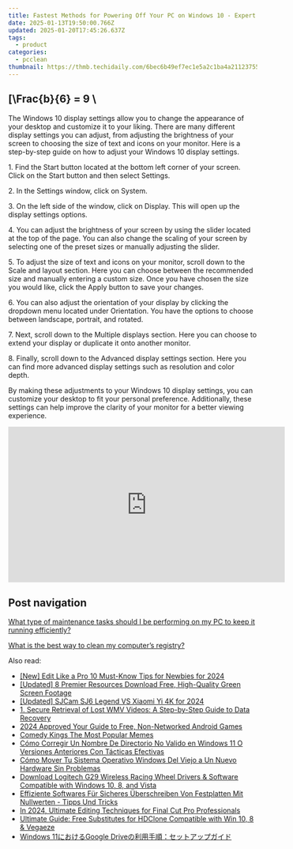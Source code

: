 ```yaml
---
title: Fastest Methods for Powering Off Your PC on Windows 10 - Expert Advice From YL Computing
date: 2025-01-13T19:50:00.766Z
updated: 2025-01-20T17:45:26.637Z
tags:
  - product
categories:
  - pcclean
thumbnail: https://thmb.techidaily.com/6bec6b49ef7ec1e5a2c1ba4a21123755124d462c63be6599c5bbe4007fea7d1f.jpg
---
```


## \[\Frac{b}{6} = 9 \

The Windows 10 display settings allow you to change the appearance of your desktop and customize it to your liking. There are many different display settings you can adjust, from adjusting the brightness of your screen to choosing the size of text and icons on your monitor. Here is a step-by-step guide on how to adjust your Windows 10 display settings. 

1\. Find the Start button located at the bottom left corner of your screen. Click on the Start button and then select Settings.

2\. In the Settings window, click on System.

3\. On the left side of the window, click on Display. This will open up the display settings options. 

4\. You can adjust the brightness of your screen by using the slider located at the top of the page. You can also change the scaling of your screen by selecting one of the preset sizes or manually adjusting the slider.

5\. To adjust the size of text and icons on your monitor, scroll down to the Scale and layout section. Here you can choose between the recommended size and manually entering a custom size. Once you have chosen the size you would like, click the Apply button to save your changes.

6\. You can also adjust the orientation of your display by clicking the dropdown menu located under Orientation. You have the options to choose between landscape, portrait, and rotated.

7\. Next, scroll down to the Multiple displays section. Here you can choose to extend your display or duplicate it onto another monitor.

8\. Finally, scroll down to the Advanced display settings section. Here you can find more advanced display settings such as resolution and color depth. 

By making these adjustments to your Windows 10 display settings, you can customize your desktop to fit your personal preference. Additionally, these settings can help improve the clarity of your monitor for a better viewing experience.

<!-- affiliate ads begin -->
<iframe width="560" height="315" src="https://www.youtube.com/embed/L603QXgjb3I?si=sMYHfMGy2kNPSHPt" title="YouTube video player" frameborder="0" allow="accelerometer; autoplay; clipboard-write; encrypted-media; gyroscope; picture-in-picture; web-share" referrerpolicy="strict-origin-when-cross-origin" allowfullscreen></iframe>
<!-- affiliate ads end -->

## Post navigation

[What type of maintenance tasks should I be performing on my PC to keep it running efficiently?](https://tools.techidaily.com/pcclean/products/)

[What is the best way to clean my computer’s registry?](https://tools.techidaily.com/pcclean/products/)

<ins class="adsbygoogle"
     style="display:block"
     data-ad-format="autorelaxed"
     data-ad-client="ca-pub-7571918770474297"
     data-ad-slot="1223367746"></ins>

<ins class="adsbygoogle"
     style="display:block"
     data-ad-client="ca-pub-7571918770474297"
     data-ad-slot="8358498916"
     data-ad-format="auto"
     data-full-width-responsive="true"></ins>

<span class="atpl-alsoreadstyle">Also read:</span>
<div><ul>
<li><a href="https://facebook-record-videos.techidaily.com/new-edit-like-a-pro-10-must-know-tips-for-newbies-for-2024/"><u>[New] Edit Like a Pro 10 Must-Know Tips for Newbies for 2024</u></a></li>
<li><a href="https://youtube-docs.techidaily.com/ed-8-premier-resources-download-free-high-quality-green-screen-footage/"><u>[Updated] 8 Premier Resources Download Free, High-Quality Green Screen Footage</u></a></li>
<li><a href="https://fox-cloud.techidaily.com/updated-sjcam-sj6-legend-vs-xiaomi-yi-4k-for-2024/"><u>[Updated] SJCam SJ6 Legend VS Xiaomi Yi 4K for 2024</u></a></li>
<li><a href="https://discover-fantastic.techidaily.com/1-secure-retrieval-of-lost-wmv-videos-a-step-by-step-guide-to-data-recovery/"><u>1. Secure Retrieval of Lost WMV Videos: A Step-by-Step Guide to Data Recovery</u></a></li>
<li><a href="https://on-screen-recording.techidaily.com/2024-approved-your-guide-to-free-non-networked-android-games/"><u>2024 Approved Your Guide to Free, Non-Networked Android Games</u></a></li>
<li><a href="https://twitter-videos.techidaily.com/comedy-kings-the-most-popular-memes/"><u>Comedy Kings The Most Popular Memes</u></a></li>
<li><a href="https://discover-fantastic.techidaily.com/como-corregir-un-nombre-de-directorio-no-valido-en-windows-11-o-versiones-anteriores-con-tacticas-efectivas/"><u>Cómo Corregir Un Nombre De Directorio No Valido en Windows 11 O Versiones Anteriores Con Tácticas Efectivas</u></a></li>
<li><a href="https://discover-fantastic.techidaily.com/como-mover-tu-sistema-operativo-windows-del-viejo-a-un-nuevo-hardware-sin-problemas/"><u>Cómo Mover Tu Sistema Operativo Windows Del Viejo a Un Nuevo Hardware Sin Problemas</u></a></li>
<li><a href="https://driver-download.techidaily.com/download-logitech-g29-wireless-racing-wheel-drivers-and-software-compatible-with-windows-10-8-and-vista/"><u>Download Logitech G29 Wireless Racing Wheel Drivers & Software Compatible with Windows 10, 8, and Vista</u></a></li>
<li><a href="https://discover-fantastic.techidaily.com/effiziente-softwares-fur-sicheres-uberschreiben-von-festplatten-mit-nullwerten-tipps-und-tricks/"><u>Effiziente Softwares Für Sicheres Überschreiben Von Festplatten Mit Nullwerten - Tipps Und Tricks</u></a></li>
<li><a href="https://some-skills.techidaily.com/in-2024-ultimate-editing-techniques-for-final-cut-pro-professionals/"><u>In 2024, Ultimate Editing Techniques for Final Cut Pro Professionals</u></a></li>
<li><a href="https://discover-fantastic.techidaily.com/ultimate-guide-free-substitutes-for-hdclone-compatible-with-win-10-8-and-vegaeze/"><u>Ultimate Guide: Free Substitutes for HDClone Compatible with Win 10, 8 & Vegaeze</u></a></li>
<li><a href="https://discover-fantastic.techidaily.com/windows-11google-drive/"><u>Windows 11におけるGoogle Driveの利用手順：セットアップガイド</u></a></li>
</ul></div>

